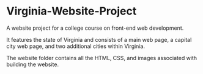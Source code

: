 # Virginia-Website-Project
A website project for a college course on front-end web development.

It features the state of Virginia and consists of a main web page, a capital city web page, and two additional cities within Virginia.

The website folder contains all the HTML, CSS, and images associated with building the website.
